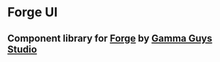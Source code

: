 # Forge UI

## Component library for [Forge](https://github.com/gamma-guys/forge) by [Gamma Guys Studio](https://github.com/gamma-guys)
